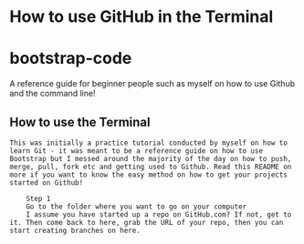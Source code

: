 
<h1>How to use GitHub in the Terminal</h1>

# bootstrap-code
A reference guide for beginner people such as myself on how to use Github and the command line!

  <h2>How to use the Terminal</h2>

  	This was initially a practice tutorial conducted by myself on how to learn Git - it was meant to be a reference guide on how to use Bootstrap but I messed around the majority of the day on how to push, merge, pull, fork etc and getting used to Github. Read this README on more if you want to know the easy method on how to get your projects started on Github!

  		Step 1
  		Go to the folder where you want to go on your computer
  		I assume you have started up a repo on GitHub.com? If not, get to it. Then come back to here, grab the URL of your repo, then you can start creating branches on here.



